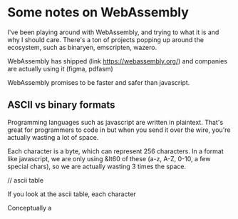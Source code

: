 # Some notes on WebAssembly

I've been playing around with WebAssembly, and trying to what it is and why I should care. There's a ton of projects popping up around the ecosystem, such as binaryen, emscripten, wazero.

WebAssembly has shipped (link https://webassembly.org/) and companies are actually using it (figma, pdfasm)

WebAssembly promises to be faster and safer than javascript. 



## ASCII vs binary formats

Programming languages such as javascript are written in plaintext. That's great for programmers to code in but when you send it over the wire, you're actually wasting a lot of space.

Each character is a byte, which can represent 256 characters. In a format like javascript, we are only using &lt60 of these (a-z, A-Z, 0-10, a few special chars), so we are actually wasting 3 times the space.




// ascii table

If you look at the ascii table, each character

Conceptually a 